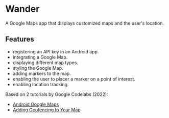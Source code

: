 # Wander

A Google Maps app that displays customized maps and the user's location.

<!-- <p align="center">
<img src="screenshot.png" style="width:528px;max-width: 100%;">
</p> -->

## Features

- registering an API key in an Android app.
- integrating a Google Map.
- displaying different map types.
- styling the Google Map.
- adding markers to the map.
- enabling the user to placer a marker on a point of interest.
- enabling location tracking.

Based on 2 tutorials by Google Codelabs (2022):

- [Android Google Maps](https://codelabs.developers.google.com/codelabs/advanced-android-kotlin-training-maps)
- [Adding Geofencing to Your Map](https://codelabs.developers.google.com/codelabs/advanced-android-kotlin-training-geofencing)
